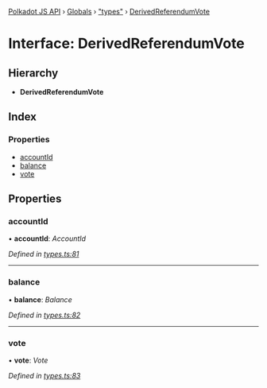 [Polkadot JS API](../README.md) › [Globals](../globals.md) › ["types"](../modules/_types_.md) › [DerivedReferendumVote](_types_.derivedreferendumvote.md)

# Interface: DerivedReferendumVote

## Hierarchy

* **DerivedReferendumVote**

## Index

### Properties

* [accountId](_types_.derivedreferendumvote.md#accountid)
* [balance](_types_.derivedreferendumvote.md#balance)
* [vote](_types_.derivedreferendumvote.md#vote)

## Properties

###  accountId

• **accountId**: *AccountId*

*Defined in [types.ts:81](https://github.com/polkadot-js/api/blob/479c742471/packages/api-derive/src/types.ts#L81)*

___

###  balance

• **balance**: *Balance*

*Defined in [types.ts:82](https://github.com/polkadot-js/api/blob/479c742471/packages/api-derive/src/types.ts#L82)*

___

###  vote

• **vote**: *Vote*

*Defined in [types.ts:83](https://github.com/polkadot-js/api/blob/479c742471/packages/api-derive/src/types.ts#L83)*
